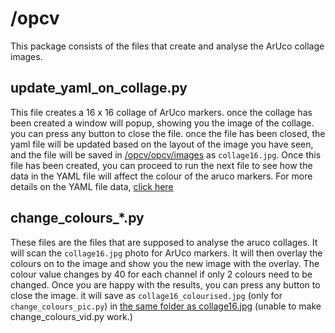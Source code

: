 # /opcv

This package consists of the files that create and analyse the ArUco collage images.

## update_yaml_on_collage.py

This file creates a 16 x 16 collage of ArUco markers. once the collage has been created a window will popup, showing you the image of the collage. you can press any button to close the file. once the file has been closed, the yaml file will be updated based on the layout of the image you have seen, and the file will be saved in [/opcv/opcv/images](./images/) as `collage16.jpg`.
Once this file has been created, you can proceed to run the next file to see how the data in the YAML file will affect the colour of the aruco markers.
For more details on the YAML file data, [click here](../config/README.md)

## change_colours\_\*.py

These files are the files that are supposed to analyse the aruco collages. It will scan the `collage16.jpg` photo for ArUco markers. It will then overlay the colours on to the image and show you the new image with the overlay.
The colour value changes by 40 for each channel if only 2 colours need to be changed.
Once you are happy with the results, you can press any button to close the image. it will save as `collage16_colourised.jpg` (only for `change_colours_pic.py`) in [the same folder as collage16.jpg](./images/)
(unable to make change_colours_vid.py work.)
